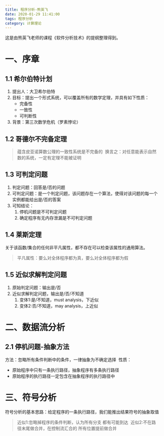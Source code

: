 ```yaml
---
title: 程序分析-熊英飞
date: 2020-01-29 11:41:00 
tags: 程序分析
category: 计算理论
---
```

这是由熊英飞老师的课程《软件分析技术》的提纲整理得到。  
# 一、序章
## 1.1 希尔伯特计划
1. 提出人：大卫希尔伯特
2. 目标：提出一个形式系统，可以覆盖所有的数学定理，并具有如下性质：
    - 完备性
    - 一致性
    - 可判断性
3. 背景：第三次数学危机（罗素悖论）&nbsp;

## 1.2 哥德尔不完备定理
> 蕴含皮亚诺算数公理的一致性系统是不完备的&nbsp;
> 换言之：对任意能表示自然数的系统，一定有定理不能被证明&nbsp;
## 1.3 可判定问题
1. 判定问题：回答是/否的问题
2. 可判定问题：是一个判定问题，该问题存在一个算法，使得对该问题的每一个实例都能给出是/否的答案
3. 可知结论：
    1. 停机问题是不可判定问题
    2. 确定程序有无内存泄漏是不可判定问题&nbsp;  
## 1.4 莱斯定理
关于该函数/集合的任何非平凡属性，都不存在可以检查该属性的通用算法。
> 平凡属性：要么对全体程序都为真，要么对全体程序都为假&nbsp;
## 1.5 近似求解判定问题
1. 原始判定问题：输出是/否
2. 近似求解判定问题，输出是/否/不知道
    1. 变体1:是/不知道，must analysis，下近似
    2. 变体2:否/不知道，may analysis，上近似&nbsp;  
# 二、数据流分析
## 2.1 停机问题-抽象方法
方法：忽略所有条件判断中的条件，一律抽象为不确定选择&nbsp;
性质：
- 原始程序中只有一条执行路径，抽象程序有多条执行路径
- 原始程序的执行路径一定包含在抽象程序的执行路径中&nbsp;  
# 三、符号分析
符号分析的基本思路：给定程序的一条执行路径，我们能推出结果符号的抽象取值
> 近似1:忽略掉程序的条件判断，认为所有分支 都有可能到达&nbsp;
> 近似2:不在路径末尾做合并，在控制流汇合的 所有位置提前做合并&nbsp;

